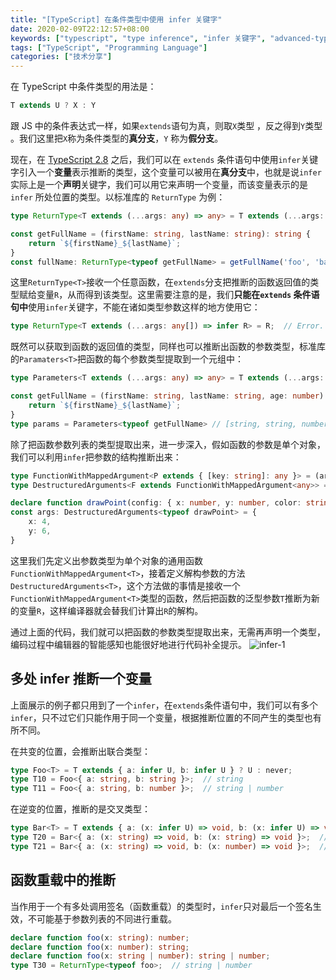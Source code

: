 ```yaml
---
title: "[TypeScript] 在条件类型中使用 infer 关键字"
date: 2020-02-09T22:12:57+08:00
keywords: ["typescript", "type inference", "infer 关键字", "advanced-types", "learn typescript", "static type check", "dive into typescript， 深入 typescript"]
tags: ["TypeScript", "Programming Language"]
categories: ["技术分享"]
---
```


在 TypeScript 中条件类型的用法是：
```typescript
T extends U ? X : Y
```
跟 JS 中的条件表达式一样，如果`extends`语句为真，则取`X`类型 ，反之得到`Y`类型 。我们这里把`X`称为条件类型的**真分支**，`Y` 称为**假分支**。

现在，在 [TypeScript 2.8](https://www.typescriptlang.org/docs/handbook/release-notes/typescript-2-8.html) 之后，我们可以在 `extends` 条件语句中使用`infer`关键字引入一个**变量**表示推断的类型，这个变量可以被用在**真分支**中，也就是说`infer`实际上是一个**声明**关键字，我们可以用它来声明一个变量，而该变量表示的是 `infer` 所处位置的类型。以标准库的 `ReturnType` 为例：
```typescript
type ReturnType<T extends (...args: any) => any> = T extends (...args: any) => infer R ? R : any;

const getFullName = (firstName: string, lastName: string): string {
    return `${firstName}_${lastName}`;
}
const fullName: ReturnType<typeof getFullName> = getFullName('foo', 'bar');
```
这里`ReturnType<T>`接收一个任意函数，在`extends`分支把推断的函数返回值的类型赋给变量`R`，从而得到该类型。这里需要注意的是，我们**只能在`extends` 条件语句中**使用`infer`关键字，不能在诸如类型参数这样的地方使用它：
```typescript
type ReturnType<T extends (...args: any[]) => infer R> = R;  // Error.
```
既然可以获取到函数的返回值的类型，同样也可以推断出函数的参数类型，标准库的`Paramaters<T>`把函数的每个参数类型提取到一个元组中：
```typescript
type Parameters<T extends (...args: any) => any> = T extends (...args: infer P) => any ? P : never;

const getFullName = (firstName: string, lastName: string, age: number): string =>{
    return `${firstName}_${lastName}`;
}
type params = Parameters<typeof getFullName> // [string, string, number] 
```
除了把函数参数列表的类型提取出来，进一步深入，假如函数的参数是单个对象，我们可以利用`infer`把参数的结构推断出来：
```typescript
type FunctionWithMappedArgument<P extends { [key: string]: any }> = (args: P) => any;
type DestructuredArguments<F extends FunctionWithMappedArgument<any>> = F extends FunctionWithMappedArgument<infer R> ? R : never;

declare function drawPoint(config: { x: number, y: number, color: string}): any;
const args: DestructuredArguments<typeof drawPoint> = {
    x: 4,
    y: 6,
}
```
这里我们先定义出参数类型为单个对象的通用函数`FunctionWithMappedArgument<T>`，接着定义解构参数的方法`DestructuredArguments<T>`，这个方法做的事情是接收一个`FunctionWithMappedArgument<T>`类型的函数，然后把函数的泛型参数`T`推断为新的变量`R`，这样编译器就会替我们计算出`R`的解构。

通过上面的代码，我们就可以把函数的参数类型提取出来，无需再声明一个类型，编码过程中编辑器的智能感知也能很好地进行代码补全提示。
![infer-1](/images/infer-1.png)

## 多处 infer 推断一个变量
上面展示的例子都只用到了一个`infer`，在`extends`条件语句中，我们可以有多个`infer`，只不过它们只能作用于同一个变量，根据推断位置的不同产生的类型也有所不同。

在共变的位置，会推断出联合类型：

```typescript
type Foo<T> = T extends { a: infer U, b: infer U } ? U : never;
type T10 = Foo<{ a: string, b: string }>;  // string
type T11 = Foo<{ a: string, b: number }>;  // string | number
```

在逆变的位置，推断的是交叉类型：
```typescript
type Bar<T> = T extends { a: (x: infer U) => void, b: (x: infer U) => void } ? U : never;
type T20 = Bar<{ a: (x: string) => void, b: (x: string) => void }>;  // string
type T21 = Bar<{ a: (x: string) => void, b: (x: number) => void }>;  // string & number
```

## 函数重载中的推断
当作用于一个有多处调用签名（函数重载）的类型时，`infer`只对最后一个签名生效，不可能基于参数列表的不同进行重载。
```typescript
declare function foo(x: string): number;
declare function foo(x: number): string;
declare function foo(x: string | number): string | number;
type T30 = ReturnType<typeof foo>;  // string | number
```



